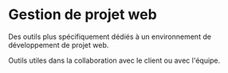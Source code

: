 # Gestion de projet web



Des outils plus spécifiquement dédiés à un environnement de développement de projet web. 

Outils utiles dans la collaboration avec le client ou avec l'équipe.

